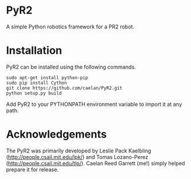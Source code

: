 # PyR2

A simple Python robotics framework for a PR2 robot.

# Installation #

PyR2 can be installed using the following commands.

```
sudo apt-get install python-pip
sudo pip install Cython
git clone https://github.com/caelan/PyR2.git
python setup.py build
```

Add PyR2 to your PYTHONPATH environment variable to import it at any path.

# Acknowledgements #

The PyR2 was primarily developed by Leslie Pack Kaelbling (http://people.csail.mit.edu/lpk/) and Tomas Lozano-Perez (http://people.csail.mit.edu/tlp/). Caelan Reed Garrett (me!) simply helped prepare it for release.

